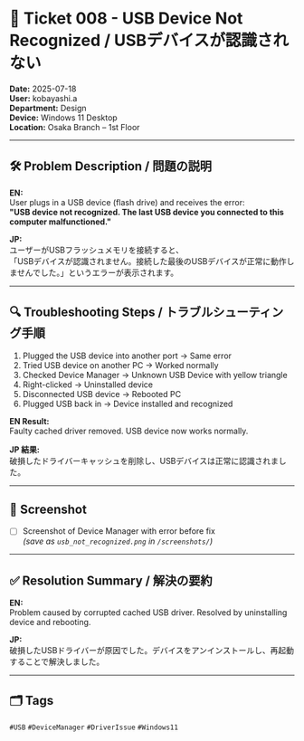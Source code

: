 # 🧾 Ticket 008 - USB Device Not Recognized / USBデバイスが認識されない

**Date:** 2025-07-18  
**User:** kobayashi.a  
**Department:** Design  
**Device:** Windows 11 Desktop  
**Location:** Osaka Branch – 1st Floor  

---

## 🛠️ Problem Description / 問題の説明

**EN:**  
User plugs in a USB device (flash drive) and receives the error:  
**"USB device not recognized. The last USB device you connected to this computer malfunctioned."**

**JP:**  
ユーザーがUSBフラッシュメモリを接続すると、  
「USBデバイスが認識されません。接続した最後のUSBデバイスが正常に動作しませんでした。」というエラーが表示されます。

---

## 🔍 Troubleshooting Steps / トラブルシューティング手順

1. Plugged the USB device into another port → Same error  
2. Tried USB device on another PC → Worked normally  
3. Checked Device Manager → Unknown USB Device with yellow triangle  
4. Right-clicked → Uninstalled device  
5. Disconnected USB device → Rebooted PC  
6. Plugged USB back in → Device installed and recognized  

**EN Result:**  
Faulty cached driver removed. USB device now works normally.

**JP 結果:**  
破損したドライバーキャッシュを削除し、USBデバイスは正常に認識されました。

---

## 📸 Screenshot

- [ ] Screenshot of Device Manager with error before fix  
  *(save as `usb_not_recognized.png` in `/screenshots/`)*

---

## ✅ Resolution Summary / 解決の要約

**EN:**  
Problem caused by corrupted cached USB driver. Resolved by uninstalling device and rebooting.

**JP:**  
破損したUSBドライバーが原因でした。デバイスをアンインストールし、再起動することで解決しました。

---

## 🗂️ Tags  
`#USB` `#DeviceManager` `#DriverIssue` `#Windows11`
